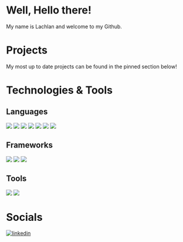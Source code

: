 # Well, Hello there!
My name is Lachlan and welcome to my Github.

# Projects
My most up to date projects can be found in the pinned section below!

# Technologies & Tools

## Languages

![](https://img.shields.io/badge/Language-Javascript-736e8a?logo=javascript&style=flat-square&logocolour=e6a639)  ![](https://img.shields.io/badge/Language-NodeJS-blue?logo=node.js&style=flat-square)  ![](https://img.shields.io/badge/Language-Python-blue?logo=python&style=flat-square)  ![](https://img.shields.io/badge/Language-PHP-blue?logo=php&style=flat-square)  ![](https://img.shields.io/badge/Markup-HTML-blue?logo=html5&style=flat-square)  ![](https://img.shields.io/badge/Styles-CSS-blue?logo=css3&style=flat-square)  ![](https://img.shields.io/badge/Query_Language-MySQL-blue?logo=mysql&style=flat-square)

## Frameworks
![](https://img.shields.io/badge/Framework-ReactJS-blue?logo=react&style=for-the-badge)  ![](https://img.shields.io/badge/Framework-Express-blue?logo=express&style=for-the-badge)  ![](https://img.shields.io/badge/Framework-NextJS-blue?logo=next.js&style=for-the-badge)
## Tools
![](https://img.shields.io/badge/Tools-Visual_Studio_Code-blue?logo=visualstudiocode&style=for-the-badge)  ![](https://img.shields.io/badge/Tools-GitHub-blue?logo=github&style=for-the-badge)

# Socials

[![linkedin](https://cloud.githubusercontent.com/assets/17016297/18839848/0fc7e74e-83d2-11e6-8c6a-277fc9d6e067.png)][3]

[3]: https://www.linkedin.com/in/lachlan-reville-75a2a5145/
